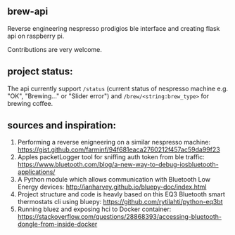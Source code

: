 ## brew-api
Reverse engineering nespresso prodigios ble interface and creating flask api on raspberry pi.

Contributions are very welcome.

## project status:
The api currently support `/status` (current status of nespresso machine e.g. "OK", "Brewing..." or "Slider error") and `/brew/<string:brew_type>` for brewing coffee.

## sources and inspiration:
1) Performing a reverse enigneering on a similar nespresso machine: https://gist.github.com/farminf/94f681eaca2760212f457ac59da99f23
2) Apples packetLogger tool for sniffing auth token from ble traffic: https://www.bluetooth.com/blog/a-new-way-to-debug-iosbluetooth-applications/
3) A Python module which allows communication with Bluetooth Low Energy devices: http://ianharvey.github.io/bluepy-doc/index.html
4) Project structure and code is heavly based on this EQ3 Bluetooth smart thermostats cli using bluepy: https://github.com/rytilahti/python-eq3bt
5) Running bluez and exposing hci to Docker container: https://stackoverflow.com/questions/28868393/accessing-bluetooth-dongle-from-inside-docker


